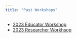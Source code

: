 ```yaml
---
title: "Past Workshops"
---
```


- [2023 Educator Workshop](https://qgreenland-workshop-2023-educator.github.io/)
- [2023 Researcher Workhsop](https://qgreenland-workshop-2023-researcher.github.io/)
